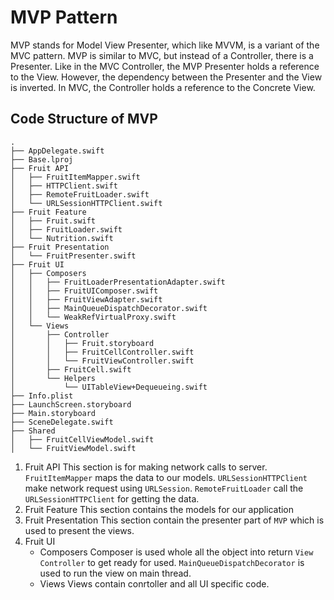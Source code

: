 # MVP Pattern
MVP stands for Model View Presenter, which like MVVM, is a variant of the MVC pattern. MVP is similar to MVC, but instead of a Controller, there is a Presenter.
Like in the MVC Controller, the MVP Presenter holds a reference to the View. However, the dependency between the Presenter and the View is inverted.
In MVC, the Controller holds a reference to the Concrete View.

## Code Structure of MVP
```
.
├── AppDelegate.swift
├── Base.lproj
├── Fruit API
│   ├── FruitItemMapper.swift
│   ├── HTTPClient.swift
│   ├── RemoteFruitLoader.swift
│   └── URLSessionHTTPClient.swift
├── Fruit Feature
│   ├── Fruit.swift
│   ├── FruitLoader.swift
│   └── Nutrition.swift
├── Fruit Presentation
│   └── FruitPresenter.swift
├── Fruit UI
│   ├── Composers
│   │   ├── FruitLoaderPresentationAdapter.swift
│   │   ├── FruitUIComposer.swift
│   │   ├── FruitViewAdapter.swift
│   │   ├── MainQueueDispatchDecorator.swift
│   │   └── WeakRefVirtualProxy.swift
│   └── Views
│       ├── Controller
│       │   ├── Fruit.storyboard
│       │   ├── FruitCellController.swift
│       │   └── FruitViewController.swift
│       ├── FruitCell.swift
│       └── Helpers
│           └── UITableView+Dequeueing.swift
├── Info.plist
├── LaunchScreen.storyboard
├── Main.storyboard
├── SceneDelegate.swift
├── Shared
│   ├── FruitCellViewModel.swift
│   └── FruitViewModel.swift
```
1. Fruit API
	This section is for making network calls to server. `FruitItemMapper` maps the data to our models. `URLSessionHTTPClient` make network request using `URLSession`. `RemoteFruitLoader` call the `URLSessionHTTPClient` for getting the data.
2. Fruit Feature 
	This section contains the models for our application
3. Fruit Presentation
	This section contain the presenter part of `MVP` which is used to present the views.
4. Fruit UI
	- Composers
		Composer is used whole all the object into return `View Controller` to get ready for used.
		`MainQueueDispatchDecorator` is used to run the view on main thread.
	- Views
		Views contain conrtoller and all UI specific code. 